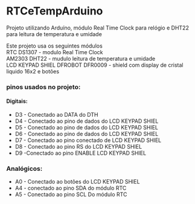 # RTCeTempArduino  
Projeto utilizando Arduíno, módulo Real Time Clock para relógio e DHT22 para leitura de temperatura e umidade


Este projeto usa os seguintes módulos  
RTC DS1307 - modulo Real Time Clock  
AM2303 DHT22 - mudulo leitura de temperatura e umidade  
LCD KEYPAD SHIEL DFROBOT DFR0009 - shield com display de cristal liquido 16x2 e botões  

### pinos usados no projeto:  
#### Digitais:
- D3 - Conectado ao DATA do DTH  
- D4 - Conectado ao pino de dados do LCD KEYPAD SHIEL  
- D5 - Conectado ao pino de dados do LCD KEYPAD SHIEL  
- D6 - Conectado ao pino de dados do LCD KEYPAD SHIEL  
- D7 - Conectado ao pino conectado de LCD KEYPAD SHIEL  
- D8 - Conectado ao pino RS do LCD KEYPAD SHIEL  
- D9 -Conectado ao  pino ENABLE LCD KEYPAD SHIEL
 
 ### Analógicos:  
 - A0 - Conectado ao botões do LCD KEYPAD SHIEL  
 - A4 - conectado ao pino SDA do módulo RTC  
 - A5 - Conectado ao pino SCL Do módulo RTC  
